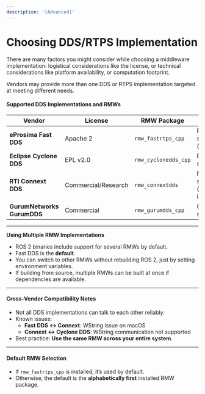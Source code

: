 ```yaml
---
description: '[Advanced]'
---
```


# Choosing DDS/RTPS Implementation

There are many factors you might consider while choosing a middleware implementation: logistical considerations like the license, or technical considerations like platform availability, or computation footprint.

Vendors may provide more than one DDS or RTPS implementation targeted at meeting different needs.

#### Supported DDS Implementations and RMWs

| Vendor                     | License             | RMW Package          | Status                       |
| -------------------------- | ------------------- | -------------------- | ---------------------------- |
| **eProsima Fast DDS**      | Apache 2            | `rmw_fastrtps_cpp`   | Full support (default)       |
| **Eclipse Cyclone DDS**    | EPL v2.0            | `rmw_cyclonedds_cpp` | Full support                 |
| **RTI Connext DDS**        | Commercial/Research | `rmw_connextdds`     | Full support (needs install) |
| **GurumNetworks GurumDDS** | Commercial          | `rmw_gurumdds_cpp`   | Community support            |

***

**Using Multiple RMW Implementations**

* ROS 2 binaries include support for several RMWs by default.
* Fast DDS is the **default**.
* You can switch to other RMWs without rebuilding ROS 2, just by setting environment variables.
* If building from source, multiple RMWs can be built at once if dependencies are available.

***

#### Cross-Vendor Compatibility Notes

* Not all DDS implementations can talk to each other reliably.
* Known issues:
  * **Fast DDS ↔ Connext**: WString issue on macOS
  * **Connext ↔ Cyclone DDS**: WString communication not supported
* Best practice: **Use the same RMW across your entire system**.

***

#### Default RMW Selection

* If `rmw_fastrtps_cpp` is installed, it’s used by default.
* Otherwise, the default is the **alphabetically first** installed RMW package.







